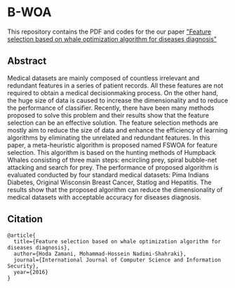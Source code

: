 # B-WOA
This repository contains the PDF and codes for the our paper ["Feature selection based on whale optimization algorithm for diseases diagnosis"](https://d1wqtxts1xzle7.cloudfront.net/51133098/130_Paper_310716206_IJCSIS_Camera_Ready_pp._1243-1247-libre.pdf?1483206167=&response-content-disposition=inline%3B+filename%3DFeature_Selection_Based_on_Whale_Optimiz.pdf&Expires=1712767982&Signature=eOblwCmKBKd3g3-llyG0UNAFBA4Bpet4W~1wWrDyOfdK97HCVfupCdfms13TDIs3dbCYJjATHQu~wnhb0MPWNf1gpmgkkYtO58Gq7R4dd7Bv3xFOn5QRpBtk93WOC4P~Ighq7X0Kgq4XMoptpBCY-dsPMEGfGXLU6eGawK03llbJE-rf2j-eV-2dMmG0el1KMEivj5R09XPncOIO8pfNJPNBrZoKGRgar~iIJAQH-C3wNn2UF0ZeKoKdjqoo81JDVAbQsRlavMIzGxFfDj49HjnCWB9sTT81~DmD5SKyJHOudsjCrlglXJ~8KcvHT9XpkL~6mw8-ZEQrolLE1~H0Zg__&Key-Pair-Id=APKAJLOHF5GGSLRBV4ZA)

## Abstract
Medical datasets are mainly composed of countless irrelevant and redundant features in a series of patient records. All these features are not required to obtain a medical decisionmaking process. On the other hand, the huge size of data is caused to increase the dimensionality and to reduce the performance of classifier. Recently, there have been many methods proposed to solve this problem and their results show that the feature selection can be an effective solution. The feature selection methods are mostly aim to reduce the size of data and enhance the efficiency of learning algorithms by eliminating the unrelated and redundant features. In this paper, a meta-heuristic algorithm is proposed named FSWOA for feature selection. This algorithm is based on the hunting methods of Humpback Whales consisting of three main steps: encircling prey, spiral bubble-net attacking and search for prey. The performance of proposed algorithm is evaluated conducted by four standard medical datasets: Pima Indians Diabetes, Original Wisconsin Breast Cancer, Statlog and Hepatitis. The results show that the proposed algorithm can reduce the dimensionality of medical datasets with acceptable accuracy for diseases diagnosis.

## Citation

```
@article{
  title={Feature selection based on whale optimization algorithm for diseases diagnosis},
  author={Hoda Zamani, Mohammad-Hossein Nadimi-Shahraki},
  journal={International Journal of Computer Science and Information Security},
  year={2016}
}
```
